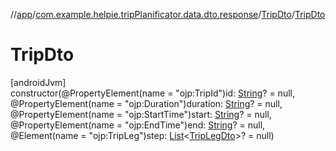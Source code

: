 //[app](../../../index.md)/[com.example.helpie.tripPlanificator.data.dto.response](../index.md)/[TripDto](index.md)/[TripDto](-trip-dto.md)

# TripDto

[androidJvm]\
constructor(@PropertyElement(name = &quot;ojp:TripId&quot;)id: [String](https://kotlinlang.org/api/latest/jvm/stdlib/kotlin/-string/index.html)? = null, @PropertyElement(name = &quot;ojp:Duration&quot;)duration: [String](https://kotlinlang.org/api/latest/jvm/stdlib/kotlin/-string/index.html)? = null, @PropertyElement(name = &quot;ojp:StartTime&quot;)start: [String](https://kotlinlang.org/api/latest/jvm/stdlib/kotlin/-string/index.html)? = null, @PropertyElement(name = &quot;ojp:EndTime&quot;)end: [String](https://kotlinlang.org/api/latest/jvm/stdlib/kotlin/-string/index.html)? = null, @Element(name = &quot;ojp:TripLeg&quot;)step: [List](https://kotlinlang.org/api/latest/jvm/stdlib/kotlin.collections/-list/index.html)&lt;[TripLegDto](../-trip-leg-dto/index.md)&gt;? = null)
